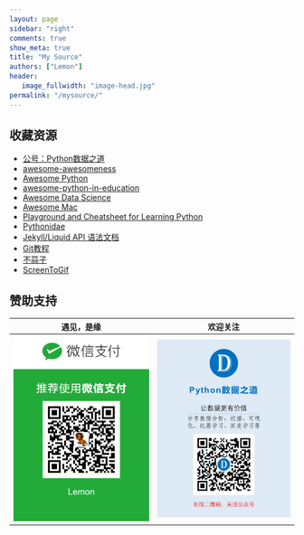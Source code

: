 ```yaml
---
layout: page
sidebar: "right"
comments: true
show_meta: true
title: "My Source"
authors: ["Lemon"]
header:
   image_fullwidth: "image-head.jpg"
permalink: "/mysource/"
---
```


## 收藏资源

* <a href="http://weixin.sogou.com/weixin?type=1&s_from=input&query=%22python%E6%95%B0%E6%8D%AE%E4%B9%8B%E9%81%93%22&ie=utf8&_sug_=n&_sug_type_=&w=01019900&sut=7317&sst0=1508512668787&lkt=2%2C1508512663537%2C1508512667055" target="blank">公号：Python数据之道</a>
* <a href="https://github.com/bayandin/awesome-awesomeness" target="blank">awesome-awesomeness</a>
* <a href="https://github.com/vinta/awesome-python" target="blank">Awesome Python</a>
* <a href="https://github.com/quobit/awesome-python-in-education" target="blank">awesome-python-in-education</a>
* <a href="https://github.com/bulutyazilim/awesome-datascience" target="blank">Awesome Data Science</a>
* <a href="https://github.com/jaywcjlove/awesome-mac
" target="blank">Awesome Mac</a>
* <a href="https://github.com/trekhleb/learn-python
" target="blank">Playground and Cheatsheet for Learning Python</a>
* <a href="https://github.com/svaksha/pythonidae
" target="blank">Pythonidae</a>
* <a href="http://alfred-sun.github.io/blog/2015/01/10/jekyll-liquid-syntax-documentation/" target="blank">Jekyll/Liquid API 语法文档</a>
* <a href="https://www.liaoxuefeng.com/wiki/0013739516305929606dd18361248578c67b8067c8c017b000" target="blank">Git教程</a>
* <a href="http://ibruce.info/2015/04/04/busuanzi/" target="blank">不蒜子</a>
* <a href="https://github.com/NickeManarin/ScreenToGif/releases" target="blank">ScreenToGif</a>



## 赞助支持


| <center>遇见，是缘</center> | <center>欢迎关注</center> |
| ---------------------------------------- | ---------------------------------------- |
| <img src="/images/wechat-pay.png" width="300"/> | <img src="/images/foot.jpg" width="300"/> |
